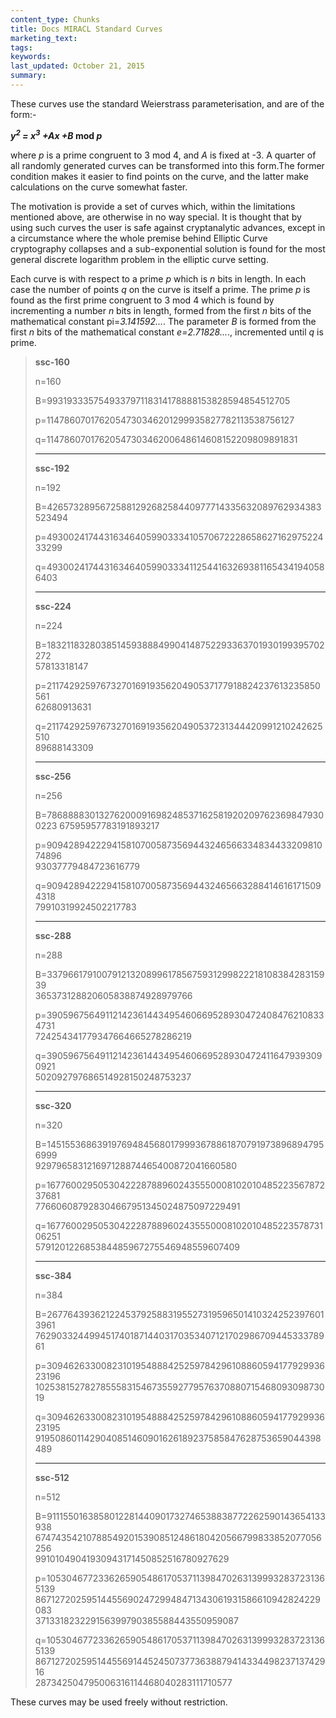 ```yaml
---
content_type: Chunks
title: Docs MIRACL Standard Curves
marketing_text:
tags: 
keywords: 
last_updated: October 21, 2015
summary: 
---
```


These curves use the standard Weierstrass parameterisation, and are of the form:-  

**_y_<sup>_2_</sup> _= x_<sup>_3_</sup> _+Ax +B_ mod _p_**  

where _p_ is a prime congruent to 3 mod 4, and _A_ is fixed at -3\. A quarter of all randomly generated curves can be transformed into this form.The former condition makes it easier to find points on the curve, and the latter make calculations on the curve somewhat faster.

The motivation is provide a set of curves which, within the limitations mentioned above, are otherwise in no way special. It is thought that by using such curves the user is safe against cryptanalytic advances, except in a circumstance where the whole premise behind Elliptic Curve cryptography collapses and a sub-exponential solution is found for the most general discrete logarithm problem in the elliptic curve setting.

Each curve is with respect to a prime _p_ which is _n_ bits in length. In each case the number of points _q_ on the curve is itself a prime. The prime _p_ is found as the first prime congruent to 3 mod 4 which is found by incrementing a number _n_ bits in length, formed from the first _n_ bits of the mathematical constant pi=_3.141592..._. The parameter _B_ is formed from the first _n_ bits of the mathematical constant _e=2.71828..._., incremented until _q_ is prime.  

>**ssc-160**
>
>n=160  
>
>B=993193335754933797118314178888153828594854512705 
> 
>p=1147860701762054730346201299935827782113538756127 
> 
>q=1147860701762054730346200648614608152209809891831
>
>___
>**ssc-192**
>
>n=192  
>
>B=4265732895672588129268258440977714335632089762934383523494 
> 
>p=4930024174431634640599033341057067222865862716297522433299
>  
>q=4930024174431634640599033341125441632693811654341940586403
>___
>**ssc-224**
>
>n=224  
>
>B=183211832803851459388849904148752293363701930199395702272  
>  57813318147
>    
>p=211742925976732701691935620490537177918824237613235850561  
>  62680913631
>    
>q=211742925976732701691935620490537231344420991210242625510  
>  89688143309
>___
>**ssc-256**
>
>n=256  
>
>B=786888830132762000916982485371625819202097623698479300223
>  67595957783191893217 
>   
>p=909428942229415810700587356944324656633483443320981074896  
>  93037779484723616779 
>   
>q=909428942229415810700587356944324656632884146161715094318  
>  79910319924502217783
>___
>**ssc-288**
>
>n=288 
> 
>B=337966179100791213208996178567593129982221810838428315939  
>  365373128820605838874928979766 
>   
>p=390596756491121423614434954606695289304724084762108334731  
>  724254341779347664665278286219 
>   
>q=390596756491121423614434954606695289304724116479393090921  
>  502092797686514928150248753237
>___
>**ssc-320**
>
>n=320  
>
>B=1451553686391976948456801799936788618707919738968947956999  
>  929796583121697128874465400872041660580
>    
>p=1677600295053042228788960243555000810201048522356787237681  
>  776606087928304667951345024875097229491 
>   
>q=1677600295053042228788960243555000810201048522357873106251  
>  579120122685384485967275546948559607409
>___
>**ssc-384**
>
>n=384 
> 
>B=2677643936212245379258831955273195965014103242523976013961  
>  7629033244994517401871440317035340712170298670944533378961
>    
>p=3094626330082310195488842525978429610886059417792993623196  
>  1025381527827855583154673559277957637088071546809309873019
>    
>q=3094626330082310195488842525978429610886059417792993623195  
>  9195086011429040851460901626189237585847628753659044398489
>___
>**ssc-512**
>
>n=512
>  
>B=9111550163858012281440901732746538838772262590143654133938  
>  6747435421078854920153908512486180420566799833852077056256  
>  99101049041930943171450852516780927629 
>   
>p=1053046772336265905486170537113984702631399932837231365139  
>  8671272025951445569024729948471343061931586610942824229083  
>  371331823229156399790385588443550959087
>    
>q=1053046772336265905486170537113984702631399932837231365139  
>  8671272025951445569144524507377363887941433449823713742916  
>  287342504795006316114468040283111710577

These curves may be used freely without restriction.